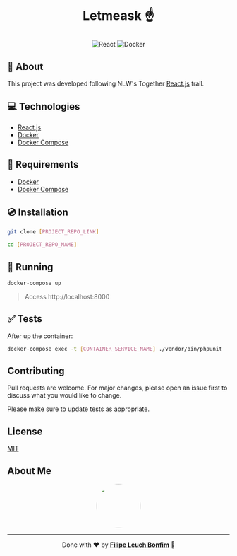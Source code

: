 # <p align="center">Letmeask ☝</p>

<p align="center">
    <img src="https://img.shields.io/badge/Code-React-informational?style=flat-square&logo=react&color=61DAFB" alt="React" />
    <img src="https://img.shields.io/badge/Tools-Docker-informational?style=flat-square&logo=docker&color=2496ED" alt="Docker" />
</p>

## 💬 About

This project was developed following NLW's Together [React.js](https://nextlevelweek.com/episodios/react/aula-1/edicao/6) trail.

## :computer: Technologies

- [React.js](https://reactjs.org/)
- [Docker](https://www.docker.com/)
- [Docker Compose](https://docs.docker.com/compose/)

## :scroll: Requirements

- [Docker](https://www.docker.com/)
- [Docker Compose](https://docs.docker.com/compose/)

## :cd: Installation

```sh
git clone [PROJECT_REPO_LINK]
```

```sh
cd [PROJECT_REPO_NAME]
```

## :runner: Running

```sh
docker-compose up
```

> Access http://localhost:8000

## :white_check_mark: Tests

After up the container:

```sh
docker-compose exec -t [CONTAINER_SERVICE_NAME] ./vendor/bin/phpunit
```

## Contributing

Pull requests are welcome. For major changes, please open an issue first to discuss what you would like to change.

Please make sure to update tests as appropriate.

## License

[MIT](https://choosealicense.com/licenses/mit/)

## About Me

<p align="center">
    <a style="font-weight: bold" href="https://www.linkedin.com/in/filipe1309/">
    <img style="border-radius:50%" width="100px; "src="https://avatars.githubusercontent.com/u/2081014?s=60&v=4"/>
    </a>
</p>

---

<p align="center">
    Done with ♥ by <a style="font-weight: bold" href="https://www.linkedin.com/in/filipe1309/">Filipe Leuch Bonfim</a> 🖖
</p>
